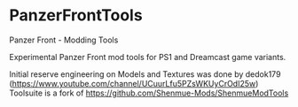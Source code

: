 # PanzerFrontTools
Panzer Front - Modding Tools

Experimental Panzer Front mod tools for PS1 and Dreamcast game variants.

Initial reserve engineering on Models and Textures was done by dedok179 (https://www.youtube.com/channel/UCuurLfu5PZsWKUyCrOdI25w)
Toolsuite is a fork of https://github.com/Shenmue-Mods/ShenmueModTools